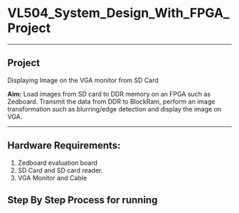# VL504_System_Design_With_FPGA_Project
---------------------
## Project
Displaying Image on the VGA monitor from SD Card  

**Aim:** Load images from SD card to DDR memory on an FPGA such as Zedboard. Transmit the data from DDR to BlockRam, perform an image transformation such as blurring/edge detection and display the image on VGA.

-----------------------
## Hardware Requirements: 

1. Zedboard evaluation board
2. SD Card and SD card reader.
3. VGA Monitor and Cable 

## Step By Step Process for running

